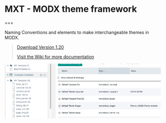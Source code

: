 # MXT - MODX theme framework
===

Naming Conventions and elements to make interchangeable themes in MODX.

> [Download Version 1.20](_packages/mxt-1.2.0-pl.transport.zip)
>
> [Visit the Wiki for more documentation](https://github.com/modxcms/mxt/wiki)


![MXT Screen](screenshots/mxt-config.jpeg)
